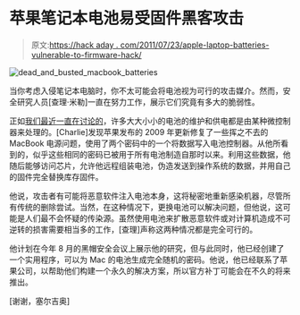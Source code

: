 # 苹果笔记本电池易受固件黑客攻击

> 原文:[https://hack aday . com/2011/07/23/apple-laptop-batteries-vulnerable-to-firmware-hack/](https://hackaday.com/2011/07/23/apple-laptop-batteries-vulnerable-to-firmware-hack/)

![dead_and_busted_macbook_batteries](../Images/961140c603c0eaab9f53273ad5f59595.png "dead_and_busted_macbook_batteries")

当你考虑入侵笔记本电脑时，你不太可能会将电池视为可行的攻击媒介。然而，安全研究人员[查理·米勒]一直在努力工作，展示它们究竟有多大的脆弱性。

正如[我们最近一直在讨论的](http://hackaday.com/2011/07/21/bypassing-manufacturer-imposed-battery-lockouts/)，许多大大小小的电池的维护和供电都是由某种微控制器来处理的。[Charlie]发现苹果发布的 2009 年更新修复了一些挥之不去的 MacBook 电源问题，使用了两个密码中的一个将数据写入电池控制器。从他所看到的，似乎这些相同的密码已被用于所有电池制造自那时以来。利用这些数据，他随后能够访问芯片，允许他远程组装电池，伪造发送到操作系统的数据，并用自己的固件完全替换库存固件。

他说，攻击者有可能将恶意软件注入电池本身，这将秘密地重新感染机器，尽管所有传统的删除尝试。当然，在这种情况下，更换电池可以解决问题，但他说，这可能是人们最不会怀疑的传染源。虽然使用电池来扩散恶意软件或对计算机造成不可逆转的损害需要相当多的工作，[查理]声称这两种情况都是完全可行的。

他计划在今年 8 月的黑帽安全会议上展示他的研究，但与此同时，他已经创建了一个实用程序，可以为 Mac 的电池生成完全随机的密码。他说，他已经联系了苹果公司，以帮助他们构建一个永久的解决方案，所以官方补丁可能会在不久的将来推出。

[谢谢，塞尔吉奥]